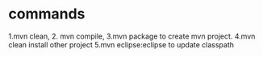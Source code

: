 #  commands 
1.mvn clean, 2. mvn compile, 3.mvn package to create mvn project. 
4.mvn clean install other project 
5.mvn eclipse:eclipse to update classpath
